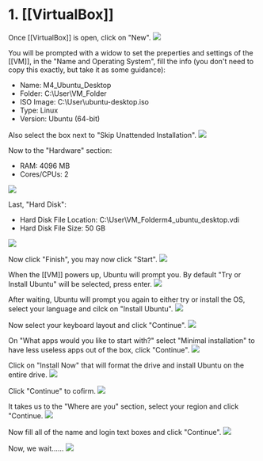 # 1. [[VirtualBox]]
Once [[VirtualBox]] is open, click on "New".
![](Assets/1.png)

You will be prompted with a widow to set the preperties and settings of the [[VM]], in the "Name and Operating System", fill the info (you don't need to copy this exactly, but take it as some guidance):
- Name: M4_Ubuntu_Desktop
- Folder: C:\\User\VM_Folder
- ISO Image: C:\\User\ubuntu-desktop.iso
- Type: Linux
- Version: Ubuntu (64-bit)

Also select the box next to "Skip Unattended Installation".
![](Assets/2.png)

Now to the "Hardware" section:
- RAM: 4096 MB
- Cores/CPUs: 2

![](Assets/3.png)

Last, "Hard Disk":
- Hard Disk File Location: C:\\User\VM_Folderm4_ubuntu_desktop.vdi
- Hard Disk File Size: 50 GB

![](Assets/4.png)

Now click "Finish", you may now click "Start".
![](Assets/5.png)

When the [[VM]] powers up, Ubuntu will prompt you. By default "Try or Install Ubuntu" will be selected, press enter.
![](Assets/6.png)

After waiting, Ubuntu will prompt you again to either try or install the OS, select your language and cilck on "Install Ubuntu".
![](Assets/7.png)

Now select your keyboard layout and click "Continue".
![](Assets/8.png)

On "What apps would you like to start with?" select "Minimal installation" to have less useless apps out of the box, click "Continue".
![](Assets/9.png)

Click on "Install Now" that will format the drive and install Ubuntu on the entire drive.
![](Assets/10.png)

Click "Continue" to cofirm.
![](Assets/11.png)

It takes us to the "Where are you" section, select your region and click "Continue.
![](Assets/12.png)

Now fill all of the name and login text boxes and click "Continue".
![](Assets/13.png)

Now, we wait......
![](Assets/14.png)
